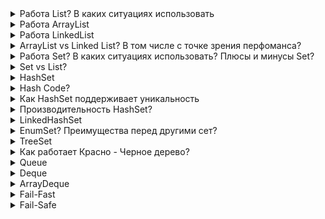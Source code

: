 <details><summary>Работа List? В каких ситуациях использовать</summary>
    <p><b>List</b> - это тип данных, в котором каждый элемент содержит какой-то контент (объект сылочного типа данных),
        а также ссылку на следующий элемент списка
    </p>
    <p>Интерфейс List объединяет несколько реализаций: <b>ArrayList, LinkedList, Vector, Stack</b></p>
    <img src="https://vertex-academy.com/tutorials/wp-content/uploads/2018/06/list-java-vertex-academy.png" width="30%" ><br>
    <p>Основное преимущество списка по сравнению с массивом - его можно легко расширять</p>
    <ul>методы:
        <li><b>int size()</b></li>
        <li><b>boolean isEmpty()</b></li>
        <li><b>boolean contains(Object o)</b></li>
        <li><b>Iterator&lt;E&gt; iterator()</b></li>
        <li><b>Object[] toArray()</b></li>
        <li><b>boolean add(E e)</b></li>
        <li><b>boolean remove(Object o)</b></li>
        <li><b>boolean containsAll(Collection&lt;?&gt; c)</b></li>
        <li><b>boolean addAll(Collection&lt;? extends E&gt; c)</b></li>
        <li><b>void clear()</b></li>
        <li><b>E get(int index)</b></li>
        <li><b>E set(int index, E element)</b></li>
        <li><b>int indexOf(Object o)</b></li>
        <li><b>int lastIndexOf(Object o)</b></li>
        <li><b>of(E... elements)</b> - статические методы</li>
        <li><b>default void replaceAll(UnaryOperator&lt;E&gt; operator)</b> - default method</li>
        <li><b>default void sort(Comparator&lt;? super E&gt; c)</b> - default method</li>
    </ul>
    <ul>использование когда:
        <li>есть элементы, которые могут повторяться</li>
        <li>нужен доступ к элементам по индексу</li>
        <li>возможны null</li>
    </ul>
</details>

<details><summary>Работа ArrayList</summary>
    <p>ArrayList одна из реализаций интерфейса List. В основе ArrayList лежит идея динамического массива, с возможностью
        добавлять и удалять элементы, при этом будет увеличиваться или уменьшаться по мере необходимости
    </p>
    <ul>Конструкторы:
        <li>public ArrayList()</li>
        <li>public ArrayList(int initialCapacity)</li>
        <li>public ArrayList(Collection&lt;? extends E&gt; c)</li>
    </ul>
    <p>При инициализации ArrayList с помощью конструктора без параметров, под капотом, создается массив <b>elementData</b>
    с дефолтным количеством элементов <b>capacity</b> 10 типа Object.
    </p>
    <p>Так же можно инициализировать ArrayList с определенным кол-вом элементов, используя конструктор <b>public ArrayList(int initialCapacity)</b>,
    в случаи передачи 0 - будет инициализирован пустой массив, при передаче отрицательного значения будет выбрашено исключение IllegalArgumentException
    </p>
    <ol>Добавление элементов: list.add("0"):
        <li>проверяется, достаточно ли места в массиве для вставки нового элемента: ensureCapacity(size + 1);</li>
        <li>если достаточно, элемент добавляется в конец массива: elementData[size++] = element;</li>
        <li>если нет, вызывается метод grow(size + 1) в котором производится увеличение capacity, затем
            копирование существующего массива в новый, с учетом нового размера (capacity) где в конечном итоге вызывается
            нативный метод: System.arraycopy()
        </li>
    </ol>
    <ol>Добавление в «середину» списка: list.add(5, "100"):
        <li>проверяется, достаточно ли места в массиве для вставки нового элемента: ensureCapacity(size+1);</li>
        <li>подготавливается место для нового элемента с помощью: System.arraycopy()</li>
        <li>перезаписывается значение у элемента с указанным индексом: elementData[index] = element; size++;</li>
    </ol>
    <ol>Удаление элементов по индексу:
        <li>Определяется какое количество элементов надо скопировать: int numMoved = size - index - 1;</li>
        <li>затем копируем элементы используя System.arraycopy()</li>
        <li>Уменьшается размер массива и последнему элементу присваивается null: elementData[--size] = null</li>
    </ol>
    <p>При удалении по значению, в цикле просматриваются все элементы списка, до тех пор пока не будет найдено соответствие. Удален будет лишь первый найденный элемент.</p>
</details>

<details><summary>Работа LinkedList</summary>
    <p><b>LinkedList</b> одна из реализаций List, которая еще реализует интерфейс Deque, что обеспечивает создание связанного списка
        в виде двунаправленной очереди. Который позволяет хранить элементы любого ссылочного типа данных.
    </p>
    <p>Каждый элемент этого списка является узлом (объектом внутреннего класса Node), который хранит ссылки на следующий и предыдущий элемент
        этой коллекции, а так же ссылку на сам элемент помещенный в эту коллекцию
    </p>
    <ul>Конструкторы:
        <li>public LinkedList()</li>
        <li>public LinkedList(Collection&lt;? extends E&gt; c)</li>
    </ul>
    <p><b>Создание связанного списка</b>: LinkedList&lt;Integer&gt list = new LinkedList&lt;&gt()<br>
        после создание экземпляра LinkedList, внутри у него создаются поля:<br>
        int size = 0;<br>
        Node&lt;E&gt; first;<br>
        Node&lt;E&gt; last;
    </p>
    <p><b>Добавление объекта в конец связанного списка</b>: list.add(8)<br>
        Создается объект элемента, создается объект узла (Node), которому в поле item задается значение элемента.
        Так же задаются поля next и prev ссылками на следующий и предыдущий узел списка соответственно. Изменяется поле size списка.
        Если это был первый элемент списка по поля узла next и prev будут иметь null ссылки 
    </p>
    <p><b>Добавление следующего элемента:</b><br>
        Сначала создается узел для нового элемента и устанавливается ссылка в поле prev на существующий элемент предыдущего узла коллекции,
        а следующим элементом у созданного узла остается null. Также этот новый узел сохраняется в переменную связанного списка last
    </p>
    <ol><b>Добавление объекта в середину связанного списка:</b>list.add(1, 13);
        <li>Сначала осуществляется проверка значения index, которое должно быть положительным числом, меньшим или равным размеру списка</li>
        <li>Если index равен размеру коллекции, то осуществляются действия, по вставке элемента в конец существующего списка</li>
        <li>Если же index не равен size списка, то осуществляется вставка перед элементом, который до этой вставки имеет заданный индекс</li>
        <li>С помощью метода node(index) определяется узел, находящийся в данный момент под индексом, под который нам необходимо вставить новый узел. 
            Поиск данного узла осуществляется с помощью простого цикла for
        </li>
        <li>Создается узел для нового элемента, устанавливается ссылка на предыдущий элемент и на следующий элемент</li>
    </ol>
    <p>Методы для удаления элементов: <br>
        <img src="https://habrastorage.org/r/w1560/web/52e/b4d/075/52eb4d07565e444e966ebeb652dd8202.jpg" width="50%">
    </p>
    <ol>Удаление элемента из связанного списка по его значению: list.remove(someObject);
        <li>Искомый объект сравнивается по порядку со всеми элементами, сохраненными в узлах списка, начиная с нулевого узла</li>
        <li>Когда найден узел, элемент которого равен искомому объекту, первым делом элемент сохраняется в отдельной переменной</li>
        <li>Переопределяются ссылки соседних узлов так, чтобы они указывали друг на друга</li>
        <li>Затем обнуляется значение узла, который содержит удаляемый объект, а также уменьшается размер коллекции</li>
    </ol>
</details>
<details><summary>ArrayList vs Linked List? В том числе с точке зрения перфоманса?</summary>
    <ol>Преимущества ArrayList
        <li>Возможность доступа к произвольному элементу по индексу за постоянное время</li>
        <li>Минимум накладных расходов при хранении такого списка</li>
        <li>Вставка в конец списка в среднем производится так же за постоянное время</li>
        <li>Удаление последнего элемента происходит за константное время</li>
        <li>Тк в основе массив - а массив в памяти хранится как непрерывный набор данных, что дает преимущества в производительности</li>
    </ol>
    <ol>Недостатки ArrayList
        <li>При вставке/удалении элемента в середине списка — это взывает перезапись всех элементов размещенных «правее»</li>
        <li>При удалении элементов размер массива не уменьшается, до явного вызова метода trimToSize()</li>
    </ol>
    <ol>Преимущества LinkedList 
        <li>Вставка/удаление/получение элементов из начала и конца списка происходит за константное время</li>
    </ol>
    <ol>Недостатки LinkedList 
        <li>Все операции из середины списка выполняются в среднем за линейное время</li>
        <li>Больше накладных расходов памяти, тк для содержаниея одного элемента, создаются еще ссылки на пред. и след. элементы,
            при удалении элементов они перезаписываются null, и ожидают gc
        </li>
    </ol>
    <table>
        <thead>
            <tr>
                <td style="border:solid 2px">Operation</td>
                <td style="border:solid 2px">ArrayList</td>
                <td style="border:solid 2px">LinkedList</td>
            </tr>
        </thead>
        <tbody>
            <tr>
                <td>add (в начало)</td>
                <td>O(n)</td>
                <td>O(1)</td>
            </tr>
            <tr>
                <td>add (в середину)</td>
                <td>O(n)</td>
                <td>O(n)</td>
            </tr>
            <tr  style="border-bottom:solid 2px">
                <td>add (в конец списка)</td>
                <td>O(n)</td>
                <td>O(1)</td>
            </tr>
            <tr>
                <td>get (первый элемент)</td>
                <td>O(1)</td>
                <td>O(1)</td>
            </tr>
            <tr>
                <td>get (из середины)</td>
                <td>O(1)</td>
                <td>O(n)</td>
            </tr>
            <tr  style="border-bottom:solid 2px">
                <td>get (последний элемент)</td>
                <td>O(1)</td>
                <td>O(1)</td>
            </tr>
            <tr>
                <td>delete (первый элемент)</td>
                <td>O(n)</td>
                <td>O(1)</td>
            </tr>
            <tr>
                <td>delete (из середины)</td>
                <td>O(n)</td>
                <td>O(n)</td>
            </tr>
            <tr  style="border-bottom:solid 2px">
                <td>delete (последний элемент)</td>
                <td>O(1)</td>
                <td>O(1)</td>
            </tr>
        </tbody>
    </table>
    <p><b>LinkedList</b> - стоит использовать когда нам предстоит очень много операций вставки/удаления в начале и конце списка</p>
    <p>В остальных случаях лучше использовать <b>ArrayList</b>. ArrayList более предсказуем для процессора, с точки зрения расположения 
        данных. Это массив, а там элементы расположены последовательно, занимая непрырывную область памяти. Это хорошо, так как 
        позволяет подгружать данные в кэши процессора без cache miss'ов. Процессор не простаивает, ожидая данные из оперативной памяти.
        С LinkedList такого нет, т.к. элементы располагаются в разных участках памяти, и предугадать расположение следующего элемента процессору не под силам.</p>
</details>
<details><summary>Работа Set? В каких ситуациях использовать? Плюсы и минусы Set?</summary>
    <p><b>Set</b> представляет набор уникальных элементов. Set расширяет интерфейс Collection. Set не добавляет новых методов, только вносит изменения унаследованные.
        В частности, метод add() добавляет элемент в коллекцию и возвращает true, если в коллекции еще нет такого элемента.</p>
    <ul><b>Set</b> имеет 3 часто используемых реализации:
        <li><b>HashSet</b> - хранит элементы в произвольном порядке, но быстро ищет. Подходит, если порядок не важен, но важна скорость</li>
        <li><b>LinkedHashSet</b> - хранить элементы в порядке добавления, работает медленней</li>
        <li><b>TreeSet</b> - хранит элементы отсортированными</li>
    </ul>
</details>
<details><summary>Set vs List?</summary>
    <ul>Различия:
        <li>List может хранить дублирующиеся элементы, Set - нет</li>
        <li>List поддерживает порядок вставки, Set - нет</li>
        <li>List может хранить любое количество null, Set - только одно значение</li>
        <li>List может предоставить элемент по индексу, Set - нет</li>
        <li>Для перебора элементов List использует ListIterator(двунаправленный перебор), Set - Iterator</li>
    </ul>
</details>
<details><summary>HashSet</summary>
    <p><b>HashSet</b> реализует интерфейс Set, основан на хэш-таблице, а также поддерживается с помощью экземпляра HashMap</p>
    <ul>Конструкторы:
        <li><b>public HashSet()</b> - инициализирует пустую HashMap</li>
        <li><b>public HashSet(int initialCapacity)</b></li>
        <li><b>HashSet(int initialCapacity, float loadFactor, boolean dummy)</b> - инициализирует новый пустой linked hash set</li>
    </ul>
    <ul>Методы:
        <li><b>public boolean add(E e)</b> - выполняет map.put(e, PRESENT)</li>
        <li><b>public boolean remove(Object o)</b> - map.remove(o)</li>
        <li><b>size()</b></li>
        <li><b>isEmpty()</b></li>
        <li><b>contains(Object o)</b></li>
        <li><b>public Object[] toArray()</b></li>
    </ul>
    <p>HashSet основан на HashMap, где элементами являются ключи, а значения HashMap заполняются пустыми объектами</p>
    <p>Мы не можем получить элементы по отдельности из HashSet, может только итерироваться по всем элементам, и получить в виде массива
        используя методы toArray
    </p>
    <ul>Поведение:
        <li>HashMap — это массив бакетов с емкостью по умолчанию 16 элементов. Каждый бакет хранит в себе элементы в виде связанного списка.
            Бакет определяется с помощью побитовых операций над хеш-кодом объекта.            
        </li>
        <li>Если для разных объектов с разными хеш-кодами был определен один и тот же бакет - они в нем будут хранится в виде связанного списка</li>
        <li>Если коэффициент загрузки достигнут, создается новый массив, вдвое превышающий размер предыдущего, и все элементы повторно хешируются 
            и перераспределяются между новыми соответствующими корзинами
        </li>
        <li></li>
    </ul>
</details>
<details><summary>Hash Code?</summary>
    <p><b>Хеш-функция</b> - функция, осуществляющая преобразование массива входных данных произвольной длины в выходную битовую строку 
        установленной длины, выполняемое определённым алгоритмом. Преобразование, производимое хеш-функцией, называется хешированием. 
        Исходные данные называются входным массивом
    </p>
    <p>Относительно Java метод hashCode() является хеш-функцией. Этот метод есть у каждого класса, тк этот метод объявлен в классе Object.</p>
    <p>hashCode() возвращает значение (хеш-код) типа int, соответственно множество этих значений ограничено диапазоном примитивного типа int</p>
    <ul>Контракт hashCode:
        <li>для одного и того-же объекта, хеш-код всегда будет одинаковым</li>
        <li>если объекты одинаковые, то и хеш-коды одинаковые</li>
        <li>если хеш-коды равны, то входные объекты не всегда равны (коллизия)</li>
        <li>если хеш-коды разные, то и объекты гарантированно разные</li>
    </ul>
</details>
<details><summary>Как HashSet поддерживает уникальность</summary>
    <p>За счет hashCode и equals</p>
</details>
<details><summary>Производительность HashSet?</summary>
    <p>На производительность HashSet влияют в основном два параметра — его Initial Capacity и Load Factor</p>
    <p>Ожидаемая сложность алгоритма добавления элемента в набор составляет O(1), которая может упасть до O(n) 
        в худшем случае (присутствует только одна корзина) — поэтому важно поддерживать правильную емкость HashSet
    </p>
    <p>Важное примечание: начиная с JDK 8 временная сложность в наихудшем случае составляет O(log*n)</p>
    <ul>Компромис выбора Capacity и Load Factor
        <li>Высокая начальная емкость хороша для большого количества записей в сочетании с небольшим количеством итераций или без них</li>
        <li>Низкая начальная емкость хороша для нескольких записей с большим количеством итераций</li>
    </ul>
</details>
<details><summary>LinkedHashSet</summary>
    <p>LinkedHashSet расширяет класс HashSet, не добавляя никаких новых методов. Класс поддерживает связный список элементов набора в 
        том порядке, в котором они вставлялись. Это позволяет организовать упорядоченную итерацию вставки в набор
    </p>
    <ul>Кщнструкторы:
        <li>
            <b>public LinkedHashSet()</b> - который вызывает конструктор HashSet: super(16, .75f, true) - в результате чего инициализируется LinkedHashMap
        </li>
        <li>...все конструкторы вызывают конструкторs суперкласса HashSet - передавая туда параметры - в результате чего инициализируются LinkedHashMap</li>
    </ul>
</details>
<details><summary>EnumSet? Преимущества перед другими сет?</summary>
    <p><b>EnumSet</b> специализированная реализация Set, предназначенная для работы с Enum.</p>
    <p>Так как EnumSet это абстрактный класс, то мы не можем создать инстанс напрямую. Но у него есть статические фабричные методы для создания экземпляров</p>
    <ul>2 реализации EnumSet
        <li><b>RegularEnumSet</b> - использует один длинный объект для хранения элементов EnumSet. Каждый бит длинного элемента представляет значение Enum. 
            Поскольку размер long составляет 64 бита, он может хранить до 64 различных элементов
        </li>
        <li><b>JumboEnumSet</b> - использует массив long, для хранения элементов EnumSet. Единственное отличие от RegularEnumSet заключается в том,
            что JumboEnumSet использует long массив для хранения битового вектора, что позволяет хранить более 64 значений.
        </li>
    </ul>
    <ul>Особенности:
        <li>Расширяет AbstractSet и реализует Set</li>
        <li>EnumSet не синхронизированная</li>
        <li>Высокопроизводительная коллекция, быстрей чем HashSet</li>
        <li>Все элементы в EnumSet должны исходить из одного типа перечисления, который указывается при создании набора явно или неявно</li>
        <li>Не допускает <b>null</b></li>
        <li>Он использует <b>fail safe</b> (отказоустойчивый) итератор, поэтому он не бросает исключение ConcurrentModificationException,
            если коллекция будет изменена во время итерации
        </li>
        <li>Представляет паттерн Фабрика для инициализации объектов</li>
    </ul>
    <ol>Преимущества EnumSet:
        <li>EnumSet быстрее, чем HashSet, потому что нам не нужно вычислять хэш-код, чтобы найти нужное ведро</li>
        <li>Вычисления выполняются за постоянное время, а требуемое пространство очень мало</li>
    </ol>
    <ul>Методы:
        <li><b>allOf(Class&lt;E&gt; elementType)</b> - создает коллекцию из всех значений переданного класса перечисления</li>
        <li><b>complementOf(EnumSet&lt;E&gt; s)</b> - создает набор перечислений с тем же типом элементов, что и указанный набор
            перечислений, изначально содержащий все элементы этого типа, не содержащиеся в указанном наборе
        </li>
        <li><b>noneOf(Class&lt;E&gt; elementType)</b> - создает пустой набор enum с указанным типом элемента</li>
        <li><b>range(E from, E to)</b> - Создает набор перечислений, первоначально содержащий все элементы в диапазоне,
            определяемом двумя указанными конечными точками
        </li>
        <li><b>of</b> - различные вариации создания набора из перечислений</li>
    </ul>
</details>
<details><summary>TreeSet</summary>
    <p><b>TreeSet</b> — это отсортированная коллекция, которая расширяет класс AbstractSet и реализует интерфейс NavigableSet</p>
    <p>TreeSet использует самобалансирующееся бинарное дерево поиска, точнее красно-черное дерево.</p>
    <ul>Особенности:
        <li>Хранит уникальные элементы</li>
        <li>Он не сохраняет порядок вставки элементов</li>
        <li>Сортирует элементы относительно переданного компаратора или реализованного Comparable в классе объекта</li>
        <li>Не синхронизированный</li>
        <li>До Java 7 можно было добавлять пустые элементы в пустой TreeSet. После - нет</li>
    </ul>
    <p>Производительность: По сравнению с HashSet производительность TreeSet ниже. Такие операции, как добавление, удаление
        и поиск, занимают O(log n) времени, в то время как такие операции, как печать n элементов в отсортированном порядке,
        требуют O(n) времени
    </p>
</details>
<details><summary>Как работает Красно - Черное дерево?</summary>
    <p><b>Красно-чёрное дерево</b> — один из видов самобалансирующихся двоичных деревьев поиска, гарантирующих логарифмический 
        рост высоты дерева от числа узлов и позволяющее быстро выполнять основные операции дерева поиска: добавление, удаление 
        и поиск узла. Сбалансированность достигается за счёт введения дополнительного атрибута узла дерева — «цвета». Этот атрибут 
        может принимать одно из двух возможных значений — «чёрный» или «красный».
    </p>
    <ol>Свойства:
        <li>Для каждого узла с ключом $ k $ выполняется критерий упорядочения: ключи всех левых потомков < k < ключи всех правых потомков</li>
        <li>Каждый узел окрашен либо в красный, либо в черный цвет (в структуре данных узла появляется дополнительное поле – бит цвета)</li>
        <li>Корень окрашен в черный цвет</li>
        <li>Листья (так называемые NULL-узлы) окрашены в черный цвет</li>
        <li>Каждый красный узел должен иметь два черных дочерних узла. Нужно отметить, что у черного узла могут быть 
            черные дочерние узлы. Красные узлы в качестве дочерних могут иметь только черные
        </li>
        <li>Пути от узла к его листьям должны содержать одинаковое количество черных узлов(это черная высота)</li>
    </ol>
    <p>Соблюдение свойств красно-черного дерева позволяет обеспечить выполнение операций вставки, удаления и выборки за время O(log n)</p>
    <a href="https://habr.com/ru/post/555404/">Понимаем красно-черное дерево</a>
</details>
<details><summary>Queue</summary>
    <p>Обобщенный интерфейс Queue<E> расширяет базовый интерфейс Collection и определяет поведение класса в качестве однонаправленной очереди</p>
    <ul>Методы:
        <li><b>E element()</b> - возвращает, но не удаляет, элемент из начала очереди. Если очередь пуста, генерирует исключение NoSuchElementException</li>
        <li><b>boolean offer(E obj)</b> - добавляет элемент obj в конец очереди. Если элемент удачно добавлен, возвращает true, иначе - false</li>
        <li><b>E peek()</b> - возвращает без удаления элемент из начала очереди. Если очередь пуста, возвращает значение null</li>
        <li><b>E poll()</b> - возвращает с удалением элемент из начала очереди. Если очередь пуста, возвращает значение null</li>
        <li><b>E remove()</b> - возвращает с удалением элемент из начала очереди. Если очередь пуста, генерирует исключение NoSuchElementException</li>
    </ul>
</details>
<details><summary>Deque</summary>
    <p>Deque расширяет интерфейс Queue и определяет поведение двунаправленной очереди, которая работает как обычная однонаправленная очередь, либо как стек, действующий по принципу LIFO</p>
    <ul>Методы:
        <li><b>void addFirst(E obj)</b> - добавляет элемент в начало очереди</li>
        <li><b>void addLast(E obj)</b> - добавляет элемент obj в конец очереди</li>
        <li><b>E getFirst()</b> - возвращает без удаления элемент из головы очереди. Если очередь пуста, генерирует исключение NoSuchElementException</li>
        <li><b>E getLast()</b> - возвращает без удаления последний элемент очереди. Если очередь пуста, генерирует исключение NoSuchElementException</li>
        <li><b>boolean offerFirst(E obj)</b> - добавляет элемент obj в самое начало очереди. Если элемент удачно добавлен, возвращает true, иначе - false</li>
        <li><b>boolean offerLast(E obj)</b> - добавляет элемент obj в конец очереди. Если элемент удачно добавлен, возвращает true, иначе - false</li>
        <li><b>E peekFirst()</b> - возвращает без удаления элемент из начала очереди. Если очередь пуста, возвращает значение null</li>
        <li><b>E peekLast()</b> - возвращает без удаления последний элемент очереди. Если очередь пуста, возвращает значение null</li>
        <li><b>E pollFirst()</b> - возвращает с удалением элемент из начала очереди. Если очередь пуста, возвращает значение null</li>
        <li><b>E pollLast()</b> - возвращает с удалением последний элемент очереди. Если очередь пуста, возвращает значение null</li>
        <li><b>E pop()</b> - возвращает с удалением элемент из начала очереди. Если очередь пуста, генерирует исключение NoSuchElementException</li>
        <li><b>void push(E element)</b> - добавляет элемент в самое начало очереди</li>
        <li><b>E removeFirst()</b> - возвращает с удалением элемент из начала очереди. Если очередь пуста, генерирует исключение NoSuchElementException</li>
        <li><b>E removeLast()</b> - возвращает с удалением элемент из конца очереди. Если очередь пуста, генерирует исключение NoSuchElementException</li>
        <li><b>boolean removeFirstOccurrence(Object obj)</b> - удаляет первый встреченный элемент obj из очереди. Если удаление произшло, то возвращает true, иначе возвращает false</li>
        <li><b>boolean removeLastOccurrence(Object obj)</b> - удаляет последний встреченный элемент obj из очереди. Если удаление произшло, то возвращает true, иначе возвращает false</li>
    </ul>
</details>
<details><summary>ArrayDeque</summary>
    <p>Класс представляют обобщенную двунаправленную очередь, наследуя функционал от класса AbstractCollection и применяя интерфейс Deque</p>
    <p>Эта коллекция представляет собой реализацию с использованием массивов, подобно ArrayList, но не позволяет обращаться к элементам по индексу и хранение null</p>
    <ol>Особенности:
        <li>Непотокобезопасная</li>
        <li>не поддерживает хранение null</li>
        <li>Работает значительно быстрее, чем синхронизированный Stack</li>
        <li>Является более быстрой очередью, чем LinkedList, из-за лучшей локальности ссылки</li>
        <li>Большинство операций имеют постоянную временную сложность</li>
        <li>Итератор, возвращаемый ArrayDeque, является fail-fast (отказоустойчивым)</li>
        <li>ArrayDeque автоматически удваивает размер массива, когда указатель начала и хвоста встречаются друг с другом при добавлении элемента</li>
    </ol>
    <ul>Конструкторы:
        <li><b>ArrayDeque()</b> - создает пустую очередь</li>
        <li><b>ArrayDeque(Collection&lt;? extends E&gt;	 col)</b> - создает очередь, наполненную элементами из коллекции col</li>
        <li><b>ArrayDeque(int capacity)</b> - создает очередь с начальной емкостью capacity. Если мы явно не указываем начальную емкость, то емкость по умолчанию будет равна 16</li>
    </ul>
    <p>Работа как Стек: если мы используем методы для добавлени <b>push</b>, а для извлечения <b>pop</b> то ArrayDeque будет работать как стек:<br>
        когда мы извлекаем элемент, он устанавливает элемент в позиции head как нулевой, чтобы элемент мог быть удален сборщиком мусора, а затем перемещает указатель head на единицу назад<br>
        <img src="https://www.baeldung.com/wp-content/uploads/2017/11/Stack.jpg" >
    </p>
    <p>Работа как очередь: Когда мы добавляем элемент с помощью метода <b>offer</b>, он перемещает хвостовой указатель на единицу. В то время как, когда получаем элемент
        методом <b>poll</b>, он устанавливает для элемента в позиции head значение null, чтобы элемент мог быть удален сборщиком мусора, а затем перемещает указатель head<br>
        <img src="https://www.baeldung.com/wp-content/uploads/2017/11/Queue.jpg" > 
    </p>
</details>
<details><summary>Fail-Fast</summary>
    <p>Fail-Fast прерывают работу как можно быстрее, немедленно обнаруживая сбои и останавливая всю операцию</p>
    <p>Коллекции поддерживают внутренний счетчик под названием modCount. Каждый раз, когда элемент добавляется или удаляется из коллекции, этот счетчик увеличивается</p>
    <p>при каждом вызове next() текущее значение modCount сравнивается с начальным значением. В случае несоответствия генерируется исключение ConcurrentModificationException,
        которое прерывает всю операцию
    </p>
    <p>Если во время итерации по коллекции элемент удаляется с помощью метода iterator remove(), это совершенно безопасно и не вызывает исключения</p>
</details>
<details><summary>Fail-Safe</summary>
    <p>Системы Fail-Fast прерывают работу как можно быстрее, немедленно обнаруживая сбои и останавливая всю операцию</p>
    <p>Эти итераторы создают клон фактической коллекции и перебирают ее. Если какое-либо изменение происходит после создания итератора, копия остается нетронутой.
        Следовательно, эти итераторы продолжают перебирать коллекцию, даже если она изменена.
    </p>
    <ul>Недостатки:
        <li>Нет гарантии получения обновленной коллекции, так как fail-safe итератор работает с копией первоначальной коллекции</li>
        <li>Дополнительные расходы на создание клона коллекции</li>
    </ul>
    <p>Однако важно помнить, что действительно отказоустойчивых итераторов не существует. Правильный термин — слабо согласованный</p>
    <p>Недостатком является то, что итератор не гарантирует возврат обновленных данных из коллекции, поскольку он работает с клоном, а не с фактической коллекцией</p>
    <p></p>
</details>